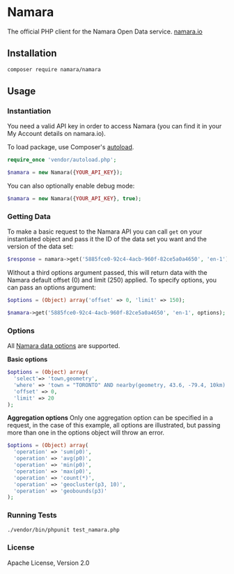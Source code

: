 Namara
======

The official PHP client for the Namara Open Data service. [namara.io](https://namara.io)

## Installation

```bash
composer require namara/namara
```

## Usage

### Instantiation

You need a valid API key in order to access Namara (you can find it in your My Account details on namara.io).

To load package, use Composer's [autoload](https://getcomposer.org/doc/01-basic-usage.md#autoloading).
```php
require_once 'vendor/autoload.php';

$namara = new Namara({YOUR_API_KEY});
```

You can also optionally enable debug mode:

```php
$namara = new Namara({YOUR_API_KEY}, true);
```

### Getting Data

To make a basic request to the Namara API you can call `get` on your instantiated object and pass it the ID of the data set you want and the version of the data set:

```php
$response = namara->get('5885fce0-92c4-4acb-960f-82ce5a0a4650', 'en-1');
```

Without a third options argument passed, this will return data with the Namara default offset (0) and limit (250) applied. To specify options, you can pass an options argument:

```php
$options = (Object) array('offset' => 0, 'limit' => 150);

$namara->get('5885fce0-92c4-4acb-960f-82ce5a0a4650', 'en-1', options);
```

### Options

All [Namara data options](https://namara.io/#/api) are supported.

**Basic options**

```php
$options = (Object) array(
  'select'=> 'town,geometry',
  'where' => 'town = "TORONTO" AND nearby(geometry, 43.6, -79.4, 10km)',
  'offset' => 0,
  'limit' => 20
);
```

**Aggregation options**
Only one aggregation option can be specified in a request, in the case of this example, all options are illustrated, but passing more than one in the options object will throw an error.

```php
$options = (Object) array(
  'operation' => 'sum(p0)',
  'operation' => 'avg(p0)',
  'operation' => 'min(p0)',
  'operation' => 'max(p0)',
  'operation' => 'count(*)',
  'operation' => 'geocluster(p3, 10)',
  'operation' => 'geobounds(p3)'
);
```

### Running Tests

```bash
./vendor/bin/phpunit test_namara.php
```

### License

Apache License, Version 2.0
